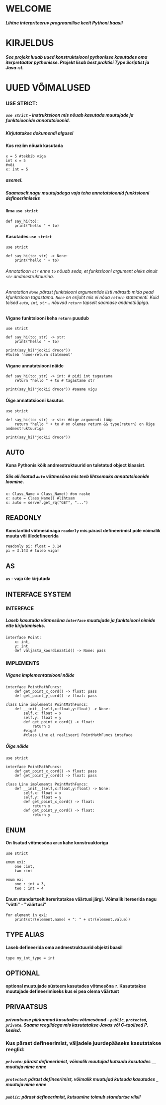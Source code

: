 # WELCOME
##### Lihtne interpriteeruv prograamilise keelt Pythoni baasil

# KIRJELDUS
##### See projekt luuab uued konstruktsiooni pythonisse kasutades oma iterpretaator pythonisse. Projekt lisab best praktisi Type Scriptist ja Java-st.

# UUED VÕIMALUSED

### USE STRICT:
##### ```use strict``` - instruktsioon mis nõuab kasutada muutujade ja funktsioonide annotatsioonid.
##### Kirjutatakse dokumendi algusel
#### Kus reziim nõuab kasutada
```
x = 5 #tekkib viga
int x = 5
#või
x: int = 5
```
##### asemel.

##### Saamaselt nagu muutujadega vaja teha annotatsioonid funktsiooni defineerimiseks
#### Ilma ```use strict```
```
def say_hi(to):
    print("hello " + to)
```

#### Kasutades ```use strict```
```
use strict

def say_hi(to: str) -> None:
    print("hello " + to)
```
###### Annotatioon ```str``` enne ```to``` nõuab seda, et funktsiooni argument oleks ainult ```str``` andmestruktuurina. 
###### Annotation ```None``` pärast funktsiooni argumentide listi märastb mida pead kfunktsioon tagastama.  ```None``` on erijuht mis ei nõua ```return``` statementi. Kuid teised ```auto```, ```int```, ```str```... nõuvad ```return``` tapselt saamase andmetüüpiga.

#### Vigane funktsiooni keha ```return``` puudub
```
use strict

def say_hi(to: str) -> str:
    print("hello " + to)

print(say_hi("jockii druce"))
#tuleb 'none-return statement'
```
#### Vigane annatatsiooni näide
```
def say_hi(to: str) -> int: # pidi int tagastama
    return "hello " + to # tagastame str

print(say_hi("jockii druce")) #saame vigu
```
#### Õige annatatsiooni kasutus
```
use strict

def say_hi(to: str) -> str: #õige argumendi tüüp
    return "hello " + to # on olemas return && type(return) on õige andmestruktuuriga

print(say_hi("jockii druce"))
```


## AUTO
#### Kuna Pythonis kõik andmestruktuurid on tuletatud object klaasist.

##### Siis oli lisatud ```auto``` võtmesõna mis teeb lihtsemaks annatatsioonide loomine.
```
x: Class_Name = Class_Name() #on raske
x: auto = Class_Name() #lihtsam
x: auto = server.get_rq("GET", "...")
```

## READONLY
#### Konstantiid võtmesõnaga ```readonly``` mis pärast defineerimist pole võimalik muuta või üledefineerida
```
readonly pi: float = 3.14
pi = 3.143 # tuleb viga!
```

## AS
#### ```as``` - vaja üle kirjutada

## INTERFACE SYSTEM
### INTERFACE
##### Laseb kasutada võtmesõna ```interface``` muutujade ja funktsiooni nimide ette kirjutamiseks.
```
interface Point:
    x: int,
    y: int
    def väljasta_koordinaatid() -> None: pass
```
### IMPLEMENTS
##### Vigane implementatsiooni näide
```
interface PointMathFuncs:
    def get_point_x_cord() -> float: pass
    def get_point_y_cord() -> float: pass

class Line implements PointMathFuncs:
    def __init__(self,x:float,y:float) -> None:
        self.x: float = x
        self.y: float = y
        def get_point_x_cord() -> float:
            return x
        #viga!
        #class Line ei realiseeri PointMathFuncs inteface
```
##### Õige näide
```
use strict

interface PointMathFuncs:
    def get_point_x_cord() -> float: pass
    def get_point_y_cord() -> float: pass

class Line implements PointMathFuncs:
    def __init__(self,x:float,y:float) -> None:
        self.x: float = x
        self.y: float = y
        def get_point_x_cord() -> float:
            return x
        def get_point_y_cord() -> float:
            return y
```


## ENUM
#### On lisatud võtmesõna ```enum``` kahe konstruuktoriga

```
use strict

enum ex1:
    one :int,
    two :int

enum ex:
    one : int = 3,
    two : int = 4
```

#### Enum standartselt itereritatakse väärtusi järgi. Võimalik itereerida nagu "võtti" - "väärtusi"
```
for element in ex1:
    print(str(element.name) + ": " + str(element.value))
```

## TYPE ALIAS
#### Laseb defineerida oma andmestruktuurid objekti baasil
```
type my_int_type = int
```

## OPTIONAL
#### optional muutujade süsteem kasutades võtmesõna ```?```. Kasutatakse muutujade defineerimiseks kus ei pea olema väärtust

## PRIVAATSUS
##### privaatsuse piirkonnad kasutades võtmesõnad - ```public```, ```protected```, ```private```. Saama reeglidega mis kasutatakse Javas või C-taolised P. keeled.

### Kus pärast defineerimist, väljadele juurdepääseks kasutatakse reeglid:
##### ```private```: pärast defineerimist, võimalik muutujad kutsuda kasutades ```__``` muutuja nime enne
##### ```protected```: pärast defineerimist, võimalik muutujad kutsuda kasutades ```_``` muutuja nime enne
##### ```public```: pärast defineerimist, kutsumine toimub standartse viisil